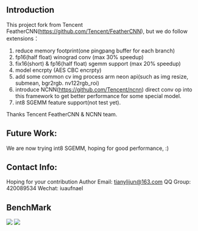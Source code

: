 ## Introduction

This project fork from Tencent FeatherCNN(https://github.com/Tencent/FeatherCNN), but we do follow extensions：
1. reduce memory footprint(one pingpang buffer for each branch)
2. fp16(half float) winograd conv (max 30% speedup)
3. fix16(short) & fp16(half float) sgemm support (max 20% speedup)
4. model encrpty (AES CBC encrpty)
5. add some common cv img process arm neon api(such as img resize, submean, bgr2rgb. nv122rgb_roi)
6. introduce NCNN(https://github.com/Tencent/ncnn) direct conv op into this framework to get better performance for some special model.
7. int8 SGEMM feature support(not test yet).

Thanks Tencent FeatherCNN & NCNN team.

## Future Work:
We are now trying int8 SGEMM, hoping for good performance, :)

## Contact Info:
Hoping for your contribution
Author Email: tianylijun@163.com
QQ Group: 420089534
Wechat: iuaufnael

## BenchMark
<img src="https://raw.githubusercontent.com/tianylijun/FeatherCNNEx/master/benchmark/FeatherCNNExVSNCNN.jpeg">
<img src="https://raw.githubusercontent.com/tianylijun/FeatherCNNEx/master/benchmark/MeiZu_Benchmark.jpeg">
